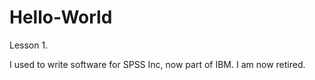 # Hello-World
Lesson 1.

I used to write software for SPSS Inc, now part of IBM.  I am now retired.
